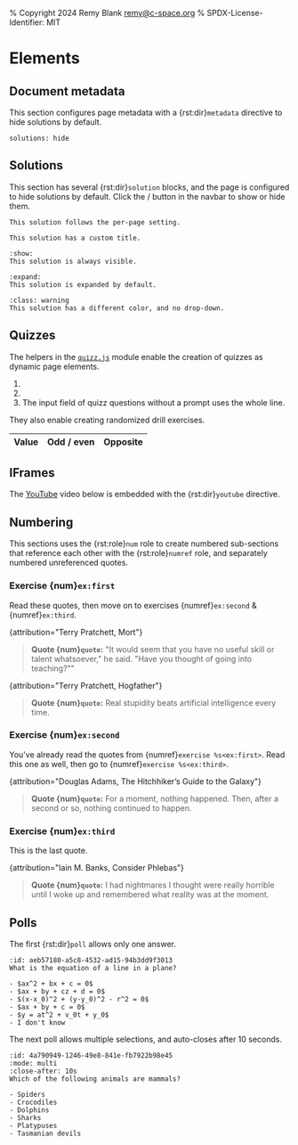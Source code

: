 % Copyright 2024 Remy Blank <remy@c-space.org>
% SPDX-License-Identifier: MIT

# Elements

## Document metadata

This section configures page metadata with a {rst:dir}`metadata` directive to
hide solutions by default.

```{metadata}
solutions: hide
```

## Solutions

This section has several {rst:dir}`solution` blocks, and the page is
configured to hide solutions by default. Click the
<span class="tdoc fa-eye"></span> / <span class="tdoc fa-eye-slash"></span>
button in the navbar to show or hide them.

```{solution}
This solution follows the per-page setting.
```

```{solution} *Complete* solution
This solution has a custom title.
```

```{solution} Solution (show)
:show:
This solution is always visible.
```

```{solution} Solution (expand)
:expand:
This solution is expanded by default.
```

```{solution}
:class: warning
This solution has a different color, and no drop-down.
```

## Quizzes

The helpers in the
[`quizz.js`](https://github.com/t-doc-org/common/blob/main/tdoc/common/static/tdoc/quizz.js)
module enable the creation of quizzes as dynamic page elements.

<script>
'use strict';
(() => {
    let core = tdoc.import('tdoc/core.js').then(m => { core = m; });
    let quizz = tdoc.import('tdoc/quizz.js').then(m => { quizz = m; });

    tdoc.question = tdoc.when(core, quizz, (script, prompt, want) => {
        return quizz.question(script, prompt, resp => {
            if (resp === want) return true;
            return core.html`\
The solution is <em>probably</em> "${want}". Maybe. I'm not sure.`;
      });
    });

    tdoc.tableQuizz = tdoc.when(core, quizz, (script, max) => {
        quizz.genTable(script, (table, row, button) => {
            // Generate a new random question.
            const value = Math.floor(Math.random() * (max + 1));

            // Add the row cells.
            row.appendChild(core.elmt`<td class="text-center">${value}</td>`);
            const sel = core.qs(row.appendChild(core.elmt`\
<td class="text-center">\
<select><option></option><option>odd</option><option>even</option></select>\
</td>`), 'select');
            const input = core.qs(row.appendChild(core.elmt`\
<td>\
<input type="text" autocapitalize="off" autocomplete="off" autocorrect="off"\
 spellcheck="false">\
</td>`), 'input');
            core.on(input).keydown(e => {
                if (e.key === 'Enter' && !e.altKey && !e.ctrlKey
                        && !e.metaKey) {
                    e.preventDefault();
                    button.click();
                }
            });

            function verify() {
                const v = sel.value === 'odd' ? true :
                          sel.value === 'even' ? false : null;
                let res = v === (value % 2 === 1);
                sel.classList.toggle('tdoc-bg-bad', !res);
                const ok = input.value.trim() === (-value).toString();
                input.classList.toggle('tdoc-bg-bad', !ok);
                res = res & ok;
                if (res) core.enable(false, sel, input);
                return res;
            }

            return {verify, focus: sel};
        });
    });
})();
</script>

1.  <script>
    const value = Math.floor(256 * Math.random());
    tdoc.question(
      `Convert \\(${value.toString(2).padStart(8, '0')}_2\\) to decimal.`,
      value.toString());
    </script>
2.  <script>
    tdoc.question(`\
    What is the answer to the ultimate question of life, the universe, and \
    everything? Explain your reasoning in full detail, provide references, and \
    indicate plausible alternatives.`, '42');
    </script>
3.  The input field of quizz questions without a prompt uses the whole line.
    <script>tdoc.question(undefined, "cool");</script>

They also enable creating randomized drill exercises.

| Value | Odd / even | Opposite |
| :---: | :--------: | :------: |

<script>tdoc.tableQuizz(99);</script>

## IFrames

The [YouTube](https://youtube.com/) video below is embedded with the
{rst:dir}`youtube` directive.

<!-- ```{youtube} aVwxzDHniEw
```

The presentation below is embedded with the {rst:dir}`iframe` directive.

```{iframe} https://docs.google.com/presentation/d/e/2PACX-1vQEemAMuCYvYvdxAJVRJBFD5NU8NQzasRyRpNau10iIVNGCpZSRgw_5dYTUd8EDhE8YyB_6v8b_2F37/embed?start=false&loop=false&delayms=3000
``` -->

## Numbering

This sections uses the {rst:role}`num` role to create numbered sub-sections that
reference each other with the {rst:role}`numref` role, and separately numbered
unreferenced quotes.

### Exercise {num}`ex:first`

Read these quotes, then move on to exercises {numref}`ex:second` &
{numref}`ex:third`.

{attribution="Terry Pratchett, Mort"}
> **Quote {num}`quote`:** "It would seem that you have no useful skill or talent
> whatsoever," he said. "Have you thought of going into teaching?""

{attribution="Terry Pratchett, Hogfather"}
> **Quote {num}`quote`:** Real stupidity beats artificial intelligence every
> time.

### Exercise {num}`ex:second`

You've already read the quotes from {numref}`exercise %s<ex:first>`. Read this
one as well, then go to {numref}`exercise %s<ex:third>`.

{attribution="Douglas Adams, The Hitchhiker’s Guide to the Galaxy"}
> **Quote {num}`quote`:** For a moment, nothing happened. Then, after a second
> or so, nothing continued to happen.

### Exercise {num}`ex:third`

This is the last quote.

{attribution="Iain M. Banks, Consider Phlebas"}
> **Quote {num}`quote`:** I had nightmares I thought were really horrible until
> I woke up and remembered what reality was at the moment.

## Polls

The first {rst:dir}`poll` allows only one answer.

```{poll}
:id: aeb57180-a5c8-4532-ad15-94b3dd9f3013
What is the equation of a line in a plane?

- $ax^2 + bx + c = 0$
- $ax + by + cz + d = 0$
- $(x-x_0)^2 + (y-y_0)^2 - r^2 = 0$
- $ax + by + c = 0$
- $y = at^2 + v_0t + y_0$
- I don't know
```

The next poll allows multiple selections, and auto-closes after 10 seconds.

```{poll}
:id: 4a790949-1246-49e8-841e-fb7922b98e45
:mode: multi
:close-after: 10s
Which of the following animals are mammals?

- Spiders
- Crocodiles
- Dolphins
- Sharks
- Platypuses
- Tasmanian devils
```
